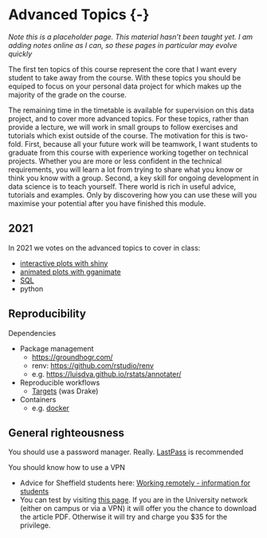 # Advanced Topics {-}

<div class="info">
<p><em>Note this is a placeholder page. This material hasn’t been taught yet. I am adding notes online as I can, so these pages in particular may evolve quickly</em></p>
</div>

The first ten topics of this course represent the core that I want every student to take away from the course. With these topics you should be equiped to focus on your personal data project for which makes up the majority of the grade on the course.

The remaining time in the timetable is available for supervision on this data project, and to cover more advanced topics. For these topics, rather than provide a lecture, we will work in small groups to follow exercises and tutorials which exist outside of the course. The motivation for this is two-fold. First, because all your future work will be teamwork, I want students to graduate from this course with experience working together on technical projects. Whether you are more or less confident in the technical requirements, you will learn a lot from trying to share what you know or think you know with a group. Second, a key skill for ongoing development in data science is to teach yourself. There world is rich in useful advice, tutorials and examples. Only by discovering how you can use these will you maximise your potential after you have finished this module.

## 2021

In 2021 we votes on the advanced topics to cover in class:
* [interactive plots with shiny](interactive-graphs-with-shiny.html)
* [animated plots with gganimate](animated-plots-with-gganimate.html)
* [SQL](database-queries-sql.html)
* python


## Reproducibility

Dependencies

 * Package management 
    * https://groundhogr.com/
    * renv: https://github.com/rstudio/renv
    * e.g. https://luisdva.github.io/rstats/annotater/
 * Reproducible workflows
    * [Targets](https://books.ropensci.org/targets/) (was Drake)
 * Containers
    * e.g. [docker](https://www.docker.com/)


## General righteousness

You should use a password manager. Really. [LastPass](https://www.lastpass.com) is recommended

You should know how to use a VPN

* Advice for Sheffield students here: [Working remotely - information for students](https://www.sheffield.ac.uk/it-services/remote/students)
* You can test by visiting [this page](https://journals.sagepub.com/doi/full/10.1177/0956797613511466). If you are in the University network (either on campus or via a VPN) it will offer you the chance to download the article PDF. Otherwise it will try and charge you $35 for the privilege.

